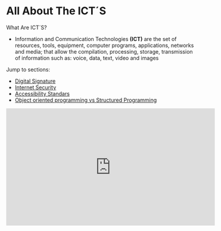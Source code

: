 
<html>
  <head>
    <meta charset="utf-8">
    <title>Proyect: WebPage</title>
    <h1 id="#All about the Tic´s">All About The ICT´S</h1>
    </head>
    <body>
    <p>What Are ICT´S?
      <ul>
        <li>Information and Communication Technologies <strong>(ICT)</strong> are the set of resources, tools, equipment, computer programs, applications, networks and media; that allow the compilation, processing, storage, transmission of information such as: voice, data, text, video and images</li>
    </ul>
    </p>
    <p2> Jump to sections:
      <ul>
       <li><a href="https://miguelfructus.github.io/digital-signature">Digital Signature</a></li>
       <li><a href="https://miguelfructus.github.io/internet-security">Internet Security</a></li>
       <li><a href="https://miguelfructus.github.io/accessibility-standars">Accessibility Standars</a></li>
       <li><a href="https://miguelfructus.github.io/objorieprogrvs-strucprogramming">Object oriented programming vs Structured Programming</a></li>
      </ul>
    </p2>
  <iframe width="560" height="315" src="https://www.youtube.com/embed/5PDQKu2-bAc" title="YouTube video player" frameborder="0" allow="accelerometer; autoplay; clipboard-write; encrypted-media; gyroscope; picture-in-picture" allowfullscreen></iframe>
      
  </body>
  </html>
